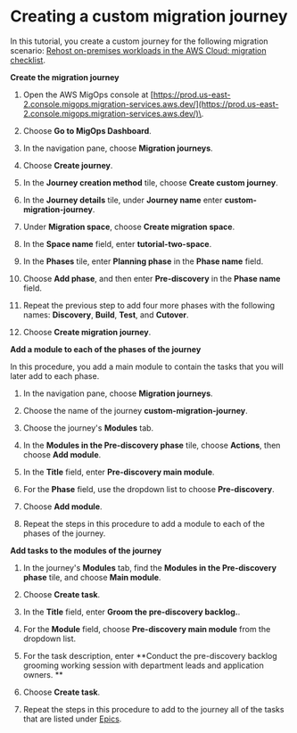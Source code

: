 # Creating a custom migration journey<a name="custom-migration-tutorial"></a>

In this tutorial, you create a custom journey for the following migration scenario: [Rehost on\-premises workloads in the AWS Cloud: migration checklist](https://docs.aws.amazon.com/prescriptive-guidance/latest/patterns/rehost-on-premises-workloads-in-the-aws-cloud-migration-checklist.html#rehost-on-premises-workloads-in-the-aws-cloud-migration-checklist-epics)\.

**Create the migration journey**

1. Open the AWS MigOps console at [https://prod.us-east-2.console.migops.migration-services.aws.dev/](https://prod.us-east-2.console.migops.migration-services.aws.dev/)\.

1. Choose **Go to MigOps Dashboard**\.

1. In the navigation pane, choose **Migration journeys**\.

1. Choose **Create journey**\.

1. In the **Journey creation method** tile, choose **Create custom journey**\.

1. In the **Journey details** tile, under **Journey name** enter **custom\-migration\-journey**\.

1. Under **Migration space**, choose **Create migration space**\.

1. In the **Space name** field, enter **tutorial\-two\-space**\.

1. In the **Phases** tile, enter **Planning phase** in the **Phase name** field\.

1. Choose **Add phase**, and then enter **Pre\-discovery** in the **Phase name** field\.

1. Repeat the previous step to add four more phases with the following names: **Discovery**, **Build**, **Test**, and **Cutover**\.

1. Choose **Create migration journey**\.

**Add a module to each of the phases of the journey**

In this procedure, you add a main module to contain the tasks that you will later add to each phase\.

1. In the navigation pane, choose **Migration journeys**\.

1. Choose the name of the journey **custom\-migration\-journey**\.

1. Choose the journey's **Modules** tab\.

1. In the **Modules in the Pre\-discovery phase** tile, choose **Actions**, then choose **Add module**\.

1. In the **Title** field, enter **Pre\-discovery main module**\.

1. For the **Phase** field, use the dropdown list to choose **Pre\-discovery**\.

1. Choose **Add module**\.

1. Repeat the steps in this procedure to add a module to each of the phases of the journey\.

**Add tasks to the modules of the journey**

1. In the journey's **Modules** tab, find the **Modules in the Pre\-discovery phase** tile, and choose **Main module**\.

1. Choose **Create task**\.

1. In the **Title** field, enter **Groom the pre\-discovery backlog\.**\.

1. For the **Module** field, choose **Pre\-discovery main module** from the dropdown list\.

1. For the task description, enter **Conduct the pre\-discovery backlog grooming working session with department leads and application owners\. **

1. Choose **Create task**\.

1. Repeat the steps in this procedure to add to the journey all of the tasks that are listed under [Epics](https://docs.aws.amazon.com/prescriptive-guidance/latest/patterns/rehost-on-premises-workloads-in-the-aws-cloud-migration-checklist.html#rehost-on-premises-workloads-in-the-aws-cloud-migration-checklist-epics)\.